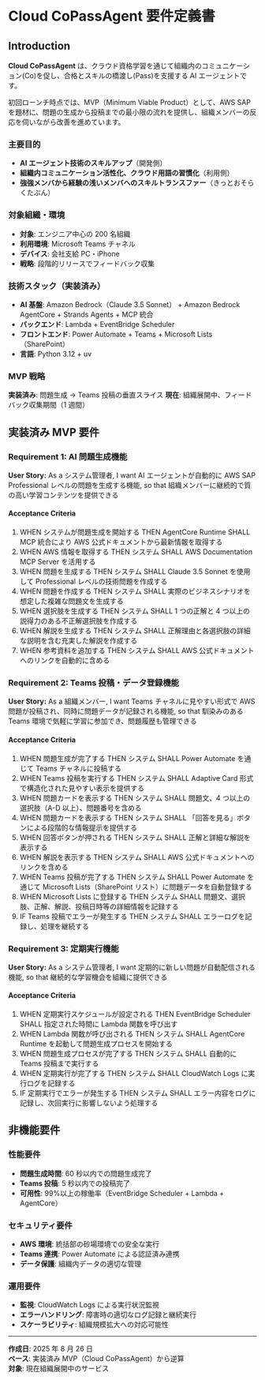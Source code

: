 # Cloud CoPassAgent 要件定義書

## Introduction

**Cloud CoPassAgent** は、クラウド資格学習を通じて組織内のコミュニケーション(Co)を促し、合格とスキルの橋渡し(Pass)を支援する AI エージェントです。

初回ローンチ時点では、MVP（Minimum Viable Product）として、AWS SAP を題材に、問題の生成から投稿までの最小限の流れを提供し、組織メンバーの反応を伺いながら改善を進めています。

### 主要目的

- **AI エージェント技術のスキルアップ**（開発側）
- **組織内コミュニケーション活性化、クラウド用語の習慣化**（利用側）
- **強強メンバから経験の浅いメンバへのスキルトランスファー**（きっとおそらくたぶん）

### 対象組織・環境

- **対象**: エンジニア中心の 200 名組織
- **利用環境**: Microsoft Teams チャネル
- **デバイス**: 会社支給 PC・iPhone
- **戦略**: 段階的リリースでフィードバック収集

### 技術スタック（実装済み）

- **AI 基盤**: Amazon Bedrock（Claude 3.5 Sonnet） + Amazon Bedrock AgentCore + Strands Agents + MCP 統合
- **バックエンド**: Lambda + EventBridge Scheduler
- **フロントエンド**: Power Automate + Teams + Microsoft Lists（SharePoint）
- **言語**: Python 3.12 + uv

### MVP 戦略

**実装済み**: 問題生成 → Teams 投稿の垂直スライス
**現在**: 組織展開中、フィードバック収集期間（1 週間）

## 実装済み MVP 要件

### Requirement 1: AI 問題生成機能

**User Story:** As a システム管理者, I want AI エージェントが自動的に AWS SAP Professional レベルの問題を生成する機能, so that 組織メンバーに継続的で質の高い学習コンテンツを提供できる

#### Acceptance Criteria

1. WHEN システムが問題生成を開始する THEN AgentCore Runtime SHALL MCP 統合により AWS 公式ドキュメントから最新情報を取得する
2. WHEN AWS 情報を取得する THEN システム SHALL AWS Documentation MCP Server を活用する
3. WHEN 問題を生成する THEN システム SHALL Claude 3.5 Sonnet を使用して Professional レベルの技術問題を作成する
4. WHEN 問題を作成する THEN システム SHALL 実際のビジネスシナリオを想定した複雑な問題文を生成する
5. WHEN 選択肢を生成する THEN システム SHALL 1 つの正解と 4 つ以上の説得力のある不正解選択肢を作成する
6. WHEN 解説を生成する THEN システム SHALL 正解理由と各選択肢の詳細な説明を含む充実した解説を作成する
7. WHEN 参考資料を追加する THEN システム SHALL AWS 公式ドキュメントへのリンクを自動的に含める

### Requirement 2: Teams 投稿・データ登録機能

**User Story:** As a 組織メンバー, I want Teams チャネルに見やすい形式で AWS 問題が投稿され、同時に問題データが記録される機能, so that 馴染みのある Teams 環境で気軽に学習に参加でき、問題履歴も管理できる

#### Acceptance Criteria

1. WHEN 問題生成が完了する THEN システム SHALL Power Automate を通じて Teams チャネルに投稿する
2. WHEN Teams 投稿を実行する THEN システム SHALL Adaptive Card 形式で構造化された見やすい表示を提供する
3. WHEN 問題カードを表示する THEN システム SHALL 問題文、4 つ以上の選択肢（A-D 以上）、問題番号を含める
4. WHEN 問題カードを表示する THEN システム SHALL 「回答を見る」ボタンによる段階的な情報提示を提供する
5. WHEN 回答ボタンが押される THEN システム SHALL 正解と詳細な解説を表示する
6. WHEN 解説を表示する THEN システム SHALL AWS 公式ドキュメントへのリンクを含める
7. WHEN Teams 投稿が完了する THEN システム SHALL Power Automate を通じて Microsoft Lists（SharePoint リスト）に問題データを自動登録する
8. WHEN Microsoft Lists に登録する THEN システム SHALL 問題文、選択肢、正解、解説、投稿日時等の詳細情報を記録する
9. IF Teams 投稿でエラーが発生する THEN システム SHALL エラーログを記録し、処理を継続する

### Requirement 3: 定期実行機能

**User Story:** As a システム管理者, I want 定期的に新しい問題が自動配信される機能, so that 継続的な学習機会を組織に提供できる

#### Acceptance Criteria

1. WHEN 定期実行スケジュールが設定される THEN EventBridge Scheduler SHALL 指定された時間に Lambda 関数を呼び出す
2. WHEN Lambda 関数が呼び出される THEN システム SHALL AgentCore Runtime を起動して問題生成プロセスを開始する
3. WHEN 問題生成プロセスが完了する THEN システム SHALL 自動的に Teams 投稿まで実行する
4. WHEN 定期実行が完了する THEN システム SHALL CloudWatch Logs に実行ログを記録する
5. IF 定期実行でエラーが発生する THEN システム SHALL エラー内容をログに記録し、次回実行に影響しないよう処理する

## 非機能要件

### 性能要件

- **問題生成時間**: 60 秒以内での問題生成完了
- **Teams 投稿**: 5 秒以内での投稿完了
- **可用性**: 99%以上の稼働率（EventBridge Scheduler + Lambda + AgentCore）

### セキュリティ要件

- **AWS 環境**: 統括部の砂場環境での安全な実行
- **Teams 連携**: Power Automate による認証済み連携
- **データ保護**: 組織内データの適切な管理

### 運用要件

- **監視**: CloudWatch Logs による実行状況監視
- **エラーハンドリング**: 障害時の適切なログ記録と継続実行
- **スケーラビリティ**: 組織規模拡大への対応可能性

---

**作成日**: 2025 年 8 月 26 日  
**ベース**: 実装済み MVP（Cloud CoPassAgent）から逆算  
**対象**: 現在組織展開中のサービス
